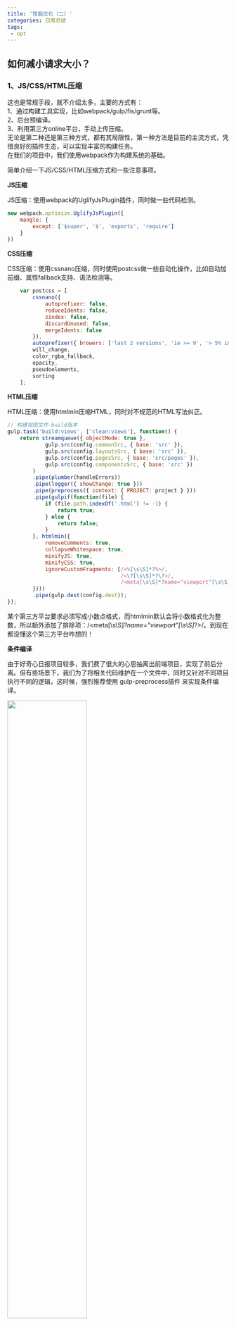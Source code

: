 ```yaml
---
title: '性能优化（二）'
categories: 日常总结
tags:
 - opt
---
```


## 如何减小请求大小？

### 1、JS/CSS/HTML压缩

这也是常规手段，就不介绍太多，主要的方式有：<br/>
1、通过构建工具实现，比如webpack/gulp/fis/grunt等。<br/>
2、后台预编译。<br/>
3、利用第三方online平台，手动上传压缩。<br/>
无论是第二种还是第三种方式，都有其局限性，第一种方法是目前的主流方式，凭借良好的插件生态，可以实现丰富的构建任务。<br/>
在我们的项目中，我们使用webpack作为构建系统的基础。<br/>

简单介绍一下JS/CSS/HTML压缩方式和一些注意事项。

<b>JS压缩</b>

JS压缩：使用webpack的UglifyJsPlugin插件，同时做一些代码检测。

```js
new webpack.optimize.UglifyJsPlugin({
    mangle: {
        except: ['$super', '$', 'exports', 'require']
    }
})
```

<b>CSS压缩</b>

CSS压缩：使用cssnano压缩，同时使用postcss做一些自动化操作，比如自动加前缀、属性fallback支持、语法检测等。

```js
    var postcss = [
        cssnano({
            autoprefixer: false,
            reduceIdents: false,
            zindex: false,
            discardUnused: false,
            mergeIdents: false
        }),
        autoprefixer({ browers: ['last 2 versions', 'ie >= 9', '> 5% in CN'] }),
        will_change,
        color_rgba_fallback,
        opacity,
        pseudoelements,
        sorting
    ];
```

<b>HTML压缩</b>

HTML压缩：使用htmlmin压缩HTML，同时对不规范的HTML写法纠正。

```js
// 构建视图文件-build版本
gulp.task('build:views', ['clean:views'], function() {
    return streamqueue({ objectMode: true },
            gulp.src(config.commonSrc, { base: 'src' }),
            gulp.src(config.layoutsSrc, { base: 'src' }),
            gulp.src(config.pagesSrc, { base: 'src/pages' }),
            gulp.src(config.componentsSrc, { base: 'src' })
        )
        .pipe(plumber(handleErrors))
        .pipe(logger({ showChange: true }))
        .pipe(preprocess({ context: { PROJECT: project } }))
        .pipe(gulpif(function(file) {
            if (file.path.indexOf('.html') != -1) {
                return true;
            } else {
                return false;
            }
        }, htmlmin({
            removeComments: true,
            collapseWhitespace: true,
            minifyJS: true,
            minifyCSS: true,
            ignoreCustomFragments: [/<%[\s\S]*?%>/, 
                                    /<\?[\s\S]*?\?>/, 
                                    /<meta[\s\S]*?name="viewport"[\s\S]*?>/]
        })))
        .pipe(gulp.dest(config.dest));
});
```

某个第三方平台要求<meta name="viewport" content="width=device-width, minimum-scale=1.0, maximum-scale=1.0, initial-scale=1.0, user-scalable=no">必须写成小数点格式，而htmlmin默认会将小数格式化为整数，所以额外添加了排除项：/<meta[\s\S]*?name="viewport"[\s\S]*?>/。到现在都没懂这个第三方平台咋想的！

<b>条件编译</b>

由于好奇心日报项目较多，我们费了很大的心思抽离出前端项目，实现了前后分离。但有些场景下，我们为了将相关代码维护在一个文件中，同时又针对不同项目执行不同的逻辑，这时候，强烈推荐使用 gulp-preprocess插件 来实现条件编译。

<img src="../imgs/optimize/7.png" style="width: 60%;"><br/>

### 2、gzip压缩

gzip压缩也是比较常规的优化手段。前端并不需要做什么实际的工作，后台配置下服务器就行，效果非常明显。如果你发现你的网站还没有配置gzip，那么赶紧行动起来吧。

<b>gzip压缩原理</b>

如果浏览器支持gzip压缩，在发送请求的时候，请求头中会带有Accept-Encoding:gzip。然后服务器会将原始的response进行gzip压缩，并将gzip压缩后的response传输到浏览器，紧接着浏览器进行gzip解压缩，并最终反馈到网页上。

<img src="../imgs/optimize/8.png" style="width: 80%;"><br/>

<b>gzip压缩效果</b>

那么gzip压缩的效果有多明显呢？保守估计，在已经完成JS/CSS/HTML压缩的基础上，还能降低60-80%左右的大小。

<img src="../imgs/optimize/9.png" style="width: 80%;"><br/>

但需要注意，gzip压缩会消耗服务器的性能，不能过度压缩。<br/>
所以推荐只对JS/CSS/HTML等资源做gzip压缩。图片的话，托管到第三方的图片建议开启gzip压缩，托管到自己应用服务器的图片不建议开启gzip压缩。

### 3、JS/CSS按需加载

和前面提到的按需打包不同。<br/>
JS/CSS按需打包是预编译发生的事情，保证只打包当前页面相关的逻辑。<br/>
JS/CSS按需加载是运行时发生的事情，保证只加载当前页面第一时间使用到的逻辑。<br/>

那么怎么实现按需加载呢？好奇心日报使用webpack提供的require及require.ensure方法来实现按需加载，值得一提的是，除了指定的按需加载文件列表，webpack还会自动解析回调函数的依赖及指定列表的深层次依赖，并最终打包成一个文件。

<img src="../imgs/optimize/10.png" style="width: 80%;"><br/>

上诉代码的实现效果是：只有当点击登录按钮的时候，才会去加载登录相关的JS/CSS资源。资源在加载成功后自动执行。

### 4、图片压缩，jpg优化

<b>托管到应用服务器的图片压缩</b>

可以手动处理，也可以通过gulp子任务来处理。<br/>
手动处理的话，推荐一个网站 tinypng ，虽然是有损压缩，但压缩效果极好。<br/>
gulp子任务处理的话，推荐使用gulp-imagemin插件，自动化处理，效果也还不错。<br/>

```js
// 图片压缩
gulp.task('images', function() {
    return gulp.src(config.src)
        .pipe(plumber(handleErrors))
        .pipe(newer(config.dest))
        .pipe(logger({ showChange: true }))
        .pipe(imagemin()) // 压缩
        .pipe(gulp.dest(config.dest));
});
```

<b>托管到第三方平台的图片压缩</b>

比如七牛云平台，他们会有一套专门的方案来对图片压缩，格式转换，裁剪等。只需要在url后面加上对应的参数即可，虽然偶尔会有一些小bug，但整体来说，托管方案比用自家应用服务器方案更优。

<img src="../imgs/optimize/11.png" style="width: 80%;">

<b>jpg优化</b>

除了对图片进行压缩之外，对透明图床没有要求的场景，强烈建议将png转换为jpg，效果很明显！<br/>
如下图，将png格式化为jpg格式，图片相差差不多8倍！

<img src="../imgs/optimize/12.png" style="width: 80%;">

再次强调，可以转换成jpg的图片，强烈建议转换成jpg！

### 5、webp优化 & srcset优化

<b>webp优化</b>

粗略看一眼，卧槽，兼容性这么差，也就安卓浏览器及chrome浏览器对它的支持还算给力。

<img src="../imgs/optimize/13.png" style="width: 80%;">

另一方面，webp优化能在jpg的基础上再降低近50%的大小。其优化效果明显。此外，如果浏览器支持webpanimation，还能对gif做压缩！

<img src="../imgs/optimize/14.png" style="width: 80%;">

<img src="../imgs/optimize/15.png" style="width: 80%;">

兼容性差，但效果好！最终好奇心决定尝试一下。<br/>
1、判断浏览器对webp及webpanimation的兼容性。<br/>
2、如果浏览器支持webp及webpanimation，将其替换成webp格式的图片。<br/>

鉴于浏览器对webp的支持比较局限，我们采用渐进升级的方式来优化：对于不支持webp的浏览器，不做处理；对于支持webp的浏览器，将图片src替换成webp格式。<br/>
那么如何判断webp兼容性呢？

```js
// 检测浏览器是否支持webp
// 之所以没写成回调，是因为即使isSupportWebp=false也无大碍，但却可以让代码更容易维护
(function() {
    function webpTest(src, name) {
        var img = new Image(),
            isSupport = false,
            className, cls;

        img.onload = function() {
            isSupport = !!(img.height > 0 && img.width > 0);

            cls = isSupport ? (' ' + name) : (' no-' + name);
            className = document.querySelector('html').className
            className += cls;

            document.querySelector('html').className = className.trim();
        };
        img.onerror = function() {
            cls = (' no-' + name);
            className = document.querySelector('html').className
            className += cls;

            document.querySelector('html').className = className.trim();
        };

        img.src = src;
    }

    var webpSrc = 'data:image/webp;base64,UklGRiQAAABXRUJQVlA4IBgAAAAwAQCdASoB\
                AAEAAwA0JaQAA3AA/vuUAAA=',
        webpanimationSrc = 'data:image/webp;base64,UklGRlIAAABXRUJQVlA4WAoAAAA\
                            SAAAAAAAAAAAAQU5JTQYAAAD/////AABBTk1GJgAAAAAAAAAAAA\
                            AAAAAAAGQAAABWUDhMDQAAAC8AAAAQBxAREYiI/gcA';

    webpTest(webpSrc, 'webp');
    webpTest(webpanimationSrc, 'webpanimation');
})();
```

借鉴modernizr，实现了检测webp/webpanimation兼容性的函数，从代码中可以看出，检测原理就是模拟下载对应格式的图片，在异步函数中可以得到兼容性结果。

接下来就是替换url为webp格式

```js
// 获取webp格式的src
function _getWebpSrc(src) {
    var dpr = Math.round(window.devicePixelRatio || 1),
        ratio = [1, 1, 1.5, 2, 2, 2],
        elHtml = document.querySelector('html'),
        isSupportWebp = (/(^|\s)webp(\s|$)/i).test(elHtml.className),
        isSupportWebpAnimation = (/(^|\s)webpanimation(\s|$)/i).test(elHtml.className),
        deviceWidth = elHtml.clientWidth,
        isQiniuSrc = /img\.qdaily\.com\//.test(src),
        format = _getFormat(src),
        isGifWebp, isNotGifWebp, regDetailImg;
    
    if (!src || !isQiniuSrc || !format || format == 'webp') {
        return src;
    }

    isNotGifWebp = (format != 'gif' && isSupportWebp);
    isGifWebp = (format == 'gif' && isSupportWebpAnimation);

    // 根据屏幕分辨率计算大小
    src = src.replace(/\/(thumbnail|crop)\/.*?(\d+)x(\d+)[^\/]*\//ig, function(match, p0, p1, p2) {
        if(dpr > 1){
            p1 = Math.round(p1 * ratio[dpr]);
            p2 = Math.round(p2 * ratio[dpr]);

            match = match.replace(/\d+x\d+/, p1 + 'x' + p2)
        }

        return match;
    });

    if(isNotGifWebp || isGifWebp) {
       // 替换webp格式，首页/列表页
        src = src.replace(/\/format\/([^\/]*)/ig, function(match, p1) {
            return '/format/webp';
        });
    }
}
```

::: warning 注意
1、window的屏幕像素密度不一定是整数，mac浏览器缩放之后，屏幕像素密度也不是整数。所以获取dpr一定要取整：dpr = Math.round(window.devicePixelRatio || 1);。<br/>
2、ratio = [1, 1, 1.5, 2, 2, 2]表示：1倍屏使用1倍图，2倍屏使用1.5倍图，3倍屏以上都用2倍图。这儿的规则可以按实际情况来设置。<br/>
3、webp优化更适合托管到第三方的图片，简单修改参数就可以获取不同的图片。<br/>
:::

<img src="../imgs/optimize/16.png" style="width: 80%;">

<b>srcset兼容性</b>

<img src="../imgs/optimize/17.png" style="width: 80%;">

如上所述，在对webp优化的时候，我们顺道模拟实现了srcset：根据屏幕像素密度来设置最适合的图片宽高。<br/>
lazysizes原本提供了srcset选项，也可以借用lazysizes的方案来实现srcset，有兴趣的可以去看看源码。

